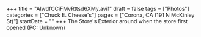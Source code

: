 +++
title = "AlwdfCCiFMvRttsd6XMy.avif"
draft = false
tags = ["Photos"]
categories = ["Chuck E. Cheese's"]
pages = ["Corona, CA (191 N McKinley St)"]
startDate = ""
+++
The Store's Exterior around when the store first opened (PC: Unknown)
